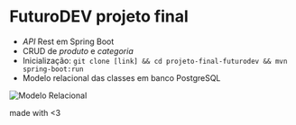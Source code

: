 # FuturoDEV projeto final 

- *API* Rest em Spring Boot 
- CRUD de *produto* e *categoria*
- Inicialização: 
```git clone [link] && cd projeto-final-futurodev && mvn spring-boot:run```
- Modelo relacional das classes em banco PostgreSQL



![Modelo Relacional](public/modelo-relacional.png)


made with <3